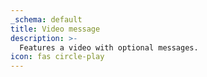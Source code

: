 ```yaml
---
_schema: default
title: Video message
description: >-
  Features a video with optional messages.
icon: fas circle-play
---
```



